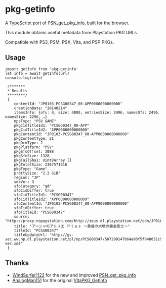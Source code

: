 # pkg-getinfo

A TypeScript port of [PSN_get_pkg_info][], built for the browser.

This module obtains useful metadata from Playstation PKG URLs.

Compatible with PS3, PSM, PSX, Vita, and PSP PKGs.
 
## Usage
```
import getInfo from 'pkg-getinfo'
let info = await getInfo(url)
console.log(info)

 /*******
 * Results
 ********/
 { 
    contentId: "JP0103-PCSG00347_00-APP0000000000000"
    creationDate: "20140214"
    itemsInfo: {ofs: 0, size: 4800, entriesSize: 2496, namesOfs: 2496, namesSize: 2296, …}
    npsType: "PSV GAME"
    pkgCidTitleId1: "PCSG00347_00-APP"
    pkgCidTitleId2: "APP0000000000000"
    pkgContentId: "JP0103-PCSG00347_00-APP0000000000000"
    pkgContentType: 21
    pkgDrmType: 2
    pkgPlatform: "PSV"
    pkgSfoOffset: 3088
    pkgSfoSize: 1328
    pkgTailSha1: Uint8Array []
    pkgTotalSize: 2367571616
    pkgType: "Game"
    prettySize: "2.2 GiB"
    region: "JP"
    sdkVer: 3
    sfoCategory: "gd"
    sfoCidDiffer: true
    sfoCidTitleId1: "PCSG00347"
    sfoCidTitleId2: "APP0000000000000"
    sfoContentId: "JP0103-PCSG00347_00-APP0000000000000"
    sfoTidDiffer: true
    sfoTitleId: "PCSG00347"
    source: "http://proxy.nopaystation.com/http://zeus.dl.playstation.net/cdn/JP0103/PCSG00347_00/aaTtYWXKardsZAvtSKHMFIKXGlxlLXDugjEHQGGzCSxipwtmECgHKjFbbBFRIBOEjKGVgRivgBdEoYrGJRQTMNagvkihVOQuXRcXh.pkg"
    title: "アーシャのアトリエ Ｐｌｕｓ ～黄昏の大地の錬金術士～"
    titleId: "PCSG00347"
    titleUpdateUrl: "http://gs-sec.ww.np.dl.playstation.net/pl/np/PCSG00347/507299147b64a90f5f940051c902d70579d235e1947c19cc064da6ac88bdf532/PCSG00347-ver.xml"
 }
 ```

## Thanks
* [WindSurfer1122][] for the new and improved [PSN_get_pkg_info][]
* [AnalogMan151][] for the original [VitaPKG\_GetInfo][]

[AnalogMan151]: https://github.com/AnalogMan151
[VitaPKG\_GetInfo]: https://github.com/AnalogMan151/VitaPKG_GetInfo
[WindSurfer1122]: https://github.com/windsurfer1122
[PSN_get_pkg_info]: https://github.com/windsurfer1122/PSN_get_pkg_info
